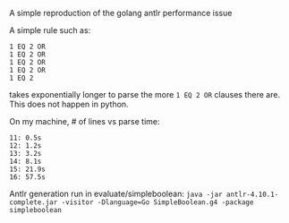 A simple reproduction of the golang antlr performance issue

A simple rule such as:

```
1 EQ 2 OR
1 EQ 2 OR
1 EQ 2 OR
1 EQ 2 OR
1 EQ 2
```

takes exponentially longer to parse the more `1 EQ 2 OR` clauses there are. This does not happen in python.

On my machine, # of lines vs parse time:

```
11: 0.5s
12: 1.2s
13: 3.2s
14: 8.1s
15: 21.9s
16: 57.5s
```

Antlr generation run in evaluate/simpleboolean:
`java -jar antlr-4.10.1-complete.jar -visitor -Dlanguage=Go SimpleBoolean.g4 -package simpleboolean`
